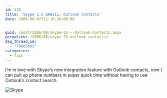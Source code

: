 ```yaml
---
id: 126
title: 'Skype 2.5 &#8211; Outlook Contacts'
date: 2006-08-02T12:16:28+00:00


guid: /post/2006/08/Skype-25---Outlook-Contacts.aspx
permalink: /2006/08/skype-25-outlook-contacts/
dsq_thread_id:
  - "79885085"
categories:
  - Tips
---
```

<p>I&rsquo;m in love with Skype&rsquo;s new integration feature with Outlook contacts, now I can pull up phone numbers in super quick time without having to use Outlook&rsquo;s contact search.</p>
<p><img alt="Skype" src="{{ site.url }}{{ site.baseurl }}/wp-content/uploads/contentbinary/Skype.jpg" border="0" /></p>